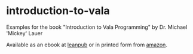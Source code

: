 # introduction-to-vala
Examples for the book "Introduction to Vala Programming" by Dr. Michael 'Mickey' Lauer

Available as an ebook at [leanpub](https://www.leanpub.com/vala) or in printed form from [amazon](https://www.amazon.com/dp/1983202347).

